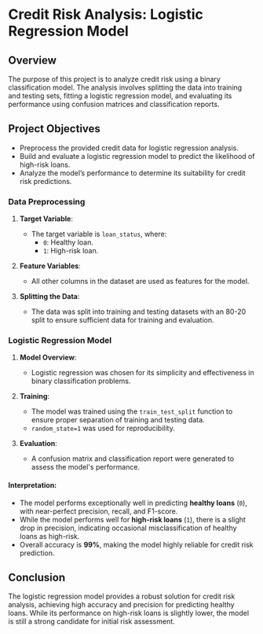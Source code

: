 # Credit Risk Analysis: Logistic Regression Model

## Overview
The purpose of this project is to analyze credit risk using a binary classification model. The analysis involves splitting the data into training and testing sets, fitting a logistic regression model, and evaluating its performance using confusion matrices and classification reports.


## Project Objectives
- Preprocess the provided credit data for logistic regression analysis.
- Build and evaluate a logistic regression model to predict the likelihood of high-risk loans.
- Analyze the model’s performance to determine its suitability for credit risk predictions.

### Data Preprocessing
1. **Target Variable**:
   - The target variable is `loan_status`, where:
     - `0`: Healthy loan.
     - `1`: High-risk loan.

2. **Feature Variables**:
   - All other columns in the dataset are used as features for the model.

3. **Splitting the Data**:
   - The data was split into training and testing datasets with an 80-20 split to ensure sufficient data for training and evaluation.


### Logistic Regression Model
1. **Model Overview**:
   - Logistic regression was chosen for its simplicity and effectiveness in binary classification problems.

2. **Training**:
   - The model was trained using the `train_test_split` function to ensure proper separation of training and testing data.
   - `random_state=1` was used for reproducibility.

3. **Evaluation**:
   - A confusion matrix and classification report were generated to assess the model's performance.

#### Interpretation:
- The model performs exceptionally well in predicting **healthy loans** (`0`), with near-perfect precision, recall, and F1-score.
- While the model performs well for **high-risk loans** (`1`), there is a slight drop in precision, indicating occasional misclassification of healthy loans as high-risk.
- Overall accuracy is **99%**, making the model highly reliable for credit risk prediction.


## Conclusion
The logistic regression model provides a robust solution for credit risk analysis, achieving high accuracy and precision for predicting healthy loans. While its performance on high-risk loans is slightly lower, the model is still a strong candidate for initial risk assessment.
